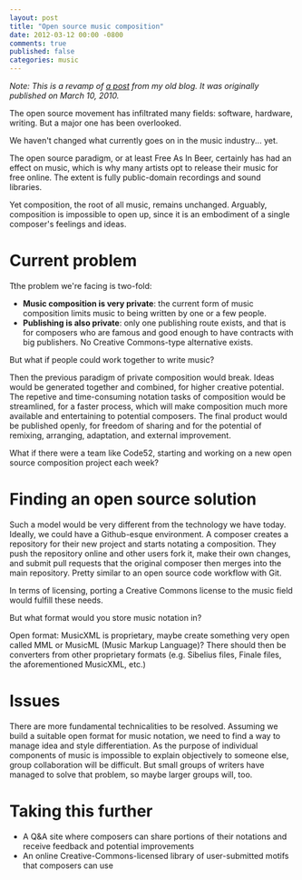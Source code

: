 ```yaml
---
layout: post
title: "Open source music composition"
date: 2012-03-12 00:00 -0800
comments: true
published: false
categories: music
---
```


*Note: This is a revamp of [a post](http://blog.maximzaslavsky.com/2010/03/open-sourcing-music/) from my old blog. It was originally published on March 10, 2010.*

The open source movement has infiltrated many fields: software, hardware, writing. But a major one has been overlooked.

We haven't changed what currently goes on in the music industry... yet.

The open source paradigm, or at least Free As In Beer, certainly has had an effect on music, which is why many artists opt to release their music for free online. The extent is fully public-domain recordings and sound libraries.

Yet composition, the root of all music, remains unchanged. Arguably, composition is impossible to open up, since it is an embodiment of a single composer's feelings and ideas.

# Current problem

Tthe problem we're facing is two-fold:

* **Music composition is very private**: the current form of music composition limits music to being written by one or a few people.
* **Publishing is also private**: only one publishing route exists, and that is for composers who are famous and good enough to have contracts with big publishers. No Creative Commons-type alternative exists.

But what if people could work together to write music? 

Then the previous paradigm of private composition would break. Ideas would be generated together and combined, for higher creative potential. The repetive and time-consuming notation tasks of composition would be streamlined, for a faster process, which will make composition much more available and entertaining to potential composers. The final product would be published openly, for freedom of sharing and for the potential of remixing, arranging, adaptation, and external improvement.

What if there were a team like Code52, starting and working on a new open source composition project each week?

# Finding an open source solution

Such a model would be very different from the technology we have today. Ideally, we could have a Github-esque environment. A composer creates a repository for their new project and starts notating a composition. They push the repository online and other users fork it, make their own changes, and submit pull requests that the original composer then merges into the main repository. Pretty similar to an open source code workflow with Git.

In terms of licensing, porting a Creative Commons license to the music field would fulfill these needs.

But what format would you store music notation in? 

Open format: MusicXML is proprietary, maybe create something very open called MML or MusicML (Music Markup Language)? There should then be converters from other proprietary formats (e.g. Sibelius files, Finale files, the aforementioned MusicXML, etc.)


# Issues

There are more fundamental technicalities to be resolved. Assuming we build a suitable open format for music notation, we need to find a way to manage idea and style differentiation. As the purpose of individual components of music is impossible to explain objectively to someone else, group collaboration will be difficult. But small groups of writers have managed to solve that problem, so maybe larger groups will, too.

# Taking this further

* A Q&A site where composers can share portions of their notations and receive feedback and potential improvements
* An online Creative-Commons-licensed library of user-submitted motifs that composers can use
